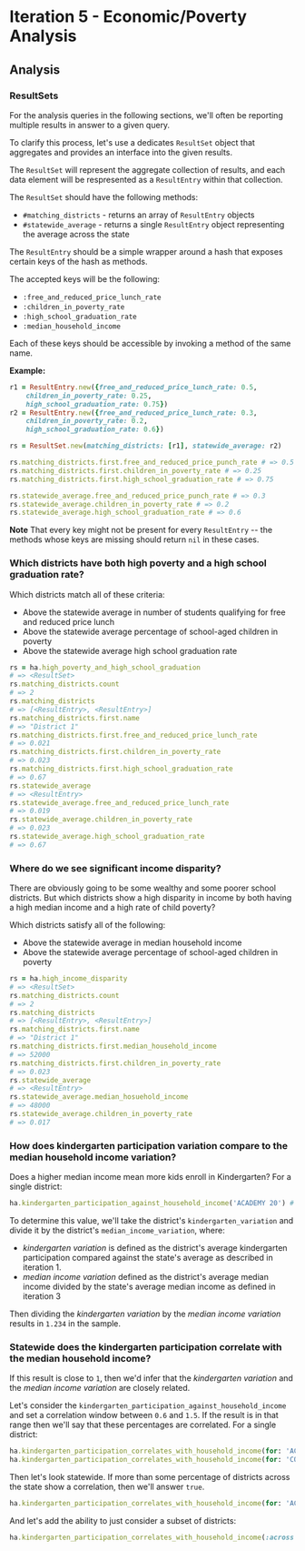 # Iteration 5 - Economic/Poverty Analysis

## Analysis

### ResultSets

For the analysis queries in the following sections, we'll often be
reporting multiple results in answer to a given query.

To clarify this process, let's use a dedicates `ResultSet` object that aggregates
and provides an interface into the given results.

The `ResultSet` will represent the aggregate collection of results, and
each data element will be respresented as a `ResultEntry` within that
collection.

The `ResultSet` should have the following methods:

* `#matching_districts` - returns an array of `ResultEntry` objects
* `#statewide_average` - returns a single `ResultEntry` object representing the average across the state

The `ResultEntry` should be a simple wrapper around a hash that
exposes certain keys of the hash as methods.

The accepted keys will be the following:

* `:free_and_reduced_price_lunch_rate`
* `:children_in_poverty_rate`
* `:high_school_graduation_rate`
* `:median_household_income`

Each of these keys should be accessible by invoking a method
of the same name.

**Example:**

```ruby
r1 = ResultEntry.new({free_and_reduced_price_lunch_rate: 0.5,
	children_in_poverty_rate: 0.25,
    high_school_graduation_rate: 0.75})
r2 = ResultEntry.new({free_and_reduced_price_lunch_rate: 0.3,
	children_in_poverty_rate: 0.2,
    high_school_graduation_rate: 0.6})

rs = ResultSet.new(matching_districts: [r1], statewide_average: r2)

rs.matching_districts.first.free_and_reduced_price_punch_rate # => 0.5
rs.matching_districts.first.children_in_poverty_rate # => 0.25
rs.matching_districts.first.high_school_graduation_rate # => 0.75

rs.statewide_average.free_and_reduced_price_punch_rate # => 0.3
rs.statewide_average.children_in_poverty_rate # => 0.2
rs.statewide_average.high_school_graduation_rate # => 0.6
```

**Note** That every key might not be present for every `ResultEntry` --
the methods whose keys are missing should return `nil` in these cases.

### Which districts have both high poverty and a high school graduation rate?

Which districts match all of these criteria:

* Above the statewide average in number of students qualifying for free and reduced price lunch
* Above the statewide average percentage of school-aged children in poverty
* Above the statewide average high school graduation rate

```ruby
rs = ha.high_poverty_and_high_school_graduation
# => <ResultSet>
rs.matching_districts.count
# => 2
rs.matching_districts
# => [<ResultEntry>, <ResultEntry>]
rs.matching_districts.first.name
# => "District 1"
rs.matching_districts.first.free_and_reduced_price_lunch_rate
# => 0.021
rs.matching_districts.first.children_in_poverty_rate
# => 0.023
rs.matching_districts.first.high_school_graduation_rate
# => 0.67
rs.statewide_average
# => <ResultEntry>
rs.statewide_average.free_and_reduced_price_lunch_rate
# => 0.019
rs.statewide_average.children_in_poverty_rate
# => 0.023
rs.statewide_average.high_school_graduation_rate
# => 0.67
```

### Where do we see significant income disparity?

There are obviously going to be some wealthy and some poorer school districts. But which districts show a high disparity in income by both having a high median income and a high rate of child poverty?

Which districts satisfy all of the following:

* Above the statewide average in median household income
* Above the statewide average percentage of school-aged children in poverty

```ruby
rs = ha.high_income_disparity
# => <ResultSet>
rs.matching_districts.count
# => 2
rs.matching_districts
# => [<ResultEntry>, <ResultEntry>]
rs.matching_districts.first.name
# => "District 1"
rs.matching_districts.first.median_household_income
# => 52000
rs.matching_districts.first.children_in_poverty_rate
# => 0.023
rs.statewide_average
# => <ResultEntry>
rs.statewide_average.median_hosuehold_income
# => 48000
rs.statewide_average.children_in_poverty_rate
# => 0.017
```

### How does kindergarten participation variation compare to the median household income variation?

Does a higher median income mean more kids enroll in Kindergarten? For a single district:

```ruby
ha.kindergarten_participation_against_household_income('ACADEMY 20') # => 1.234
```

To determine this value, we'll take the district's `kindergarten_variation` and
divide it by the district's `median_income_variation`, where:

* *kindergarten variation* is defined as the district's average kindergarten participation
compared against the state's average as described in iteration 1.
* *median income variation* defined as the district's average median income divided by the state's average median income
as defined in iteration 3

Then dividing the *kindergarten variation* by the *median income variation* results in `1.234` in the sample.


### Statewide does the kindergarten participation correlate with the median household income?

If this result is close to `1`, then we'd infer that the *kindergarten variation* and the *median income variation* are closely related.

Let's consider the `kindergarten_participation_against_household_income` and set a correlation window between `0.6` and `1.5`.
If the result is in that range then we'll say that these percentages are correlated. For a single district:

```ruby
ha.kindergarten_participation_correlates_with_household_income(for: 'ACADEMY 20') # => true
ha.kindergarten_participation_correlates_with_household_income(for: 'COLORADO') # => true
```

Then let's look statewide.
If more than some percentage of districts across the state show a correlation, then we'll answer `true`.

```ruby
ha.kindergarten_participation_correlates_with_household_income(for: 'ACADEMY 20') # => true
```

And let's add the ability to just consider a subset of districts:

```ruby
ha.kindergarten_participation_correlates_with_household_income(:across => ['ACADEMY 20', 'YUMA SCHOOL DISTRICT 1', 'WILEY RE-13 JT', 'SPRINGFIELD RE-4']) # => false
```
